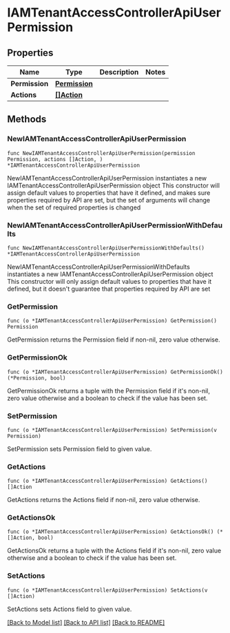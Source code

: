 # IAMTenantAccessControllerApiUserPermission

## Properties

Name | Type | Description | Notes
------------ | ------------- | ------------- | -------------
**Permission** | [**Permission**](Permission.md) |  | 
**Actions** | [**[]Action**](Action.md) |  | 

## Methods

### NewIAMTenantAccessControllerApiUserPermission

`func NewIAMTenantAccessControllerApiUserPermission(permission Permission, actions []Action, ) *IAMTenantAccessControllerApiUserPermission`

NewIAMTenantAccessControllerApiUserPermission instantiates a new IAMTenantAccessControllerApiUserPermission object
This constructor will assign default values to properties that have it defined,
and makes sure properties required by API are set, but the set of arguments
will change when the set of required properties is changed

### NewIAMTenantAccessControllerApiUserPermissionWithDefaults

`func NewIAMTenantAccessControllerApiUserPermissionWithDefaults() *IAMTenantAccessControllerApiUserPermission`

NewIAMTenantAccessControllerApiUserPermissionWithDefaults instantiates a new IAMTenantAccessControllerApiUserPermission object
This constructor will only assign default values to properties that have it defined,
but it doesn't guarantee that properties required by API are set

### GetPermission

`func (o *IAMTenantAccessControllerApiUserPermission) GetPermission() Permission`

GetPermission returns the Permission field if non-nil, zero value otherwise.

### GetPermissionOk

`func (o *IAMTenantAccessControllerApiUserPermission) GetPermissionOk() (*Permission, bool)`

GetPermissionOk returns a tuple with the Permission field if it's non-nil, zero value otherwise
and a boolean to check if the value has been set.

### SetPermission

`func (o *IAMTenantAccessControllerApiUserPermission) SetPermission(v Permission)`

SetPermission sets Permission field to given value.


### GetActions

`func (o *IAMTenantAccessControllerApiUserPermission) GetActions() []Action`

GetActions returns the Actions field if non-nil, zero value otherwise.

### GetActionsOk

`func (o *IAMTenantAccessControllerApiUserPermission) GetActionsOk() (*[]Action, bool)`

GetActionsOk returns a tuple with the Actions field if it's non-nil, zero value otherwise
and a boolean to check if the value has been set.

### SetActions

`func (o *IAMTenantAccessControllerApiUserPermission) SetActions(v []Action)`

SetActions sets Actions field to given value.



[[Back to Model list]](../README.md#documentation-for-models) [[Back to API list]](../README.md#documentation-for-api-endpoints) [[Back to README]](../README.md)


